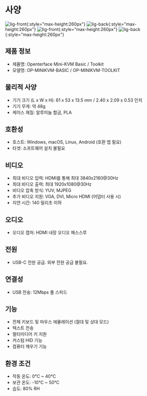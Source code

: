 # 사양

![lig-front](https://assets.openterface.com/images/product/minikvm-v1-9-front.svg#only-light){:style="max-height:260px"}
![lig-back](https://assets.openterface.com/images/product/minikvm-v1-9-back.svg#only-light){:style="max-height:260px"}
![lig-front](https://assets.openterface.com/images/product/minikvm-v1-9-front_1.svg#only-dark){:style="max-height:260px"}
![lig-back](https://assets.openterface.com/images/product/minikvm-v1-9-back_1.svg#only-dark){:style="max-height:260px"}

## 제품 정보
- 제품명: Openterface Mini-KVM Basic / Toolkit
- 모델명: OP-MINIKVM-BASIC / OP-MINIKVM-TOOLKIT

## 물리적 사양
- 기기 크기 (L x W x H): 61 x 53 x 13.5 mm / 2.40 x 2.09 x 0.53 인치
- 기기 무게: 약 48g
- 케이스 재질: 알루미늄 합금, PLA

## 호환성
- 호스트: Windows, macOS, Linux, Android (호환 앱 필요)
- 타겟: 소프트웨어 설치 불필요

## 비디오
- 최대 비디오 입력: HDMI를 통해 최대 3840x2160@30Hz
- 최대 비디오 출력: 최대 1920x1080@30Hz
- 비디오 압축 방식: YUV, MJPEG
- 추가 비디오 지원: VGA, DVI, Micro HDMI (어댑터 사용 시)
- 지연 시간: 140 밀리초 이하

## 오디오
- 오디오 캡처: HDMI 내장 오디오 패스스루

## 전원
- USB-C 전원 공급. 외부 전원 공급 불필요.

## 연결성
- USB 전송: 12Mbps 풀 스피드

## 기능
- 전체 키보드 및 마우스 에뮬레이션 (절대 및 상대 모드)
- 텍스트 전송
- 멀티미디어 키 지원
- 커스텀 HID 기능
- 컴퓨터 깨우기 기능

## 환경 조건
- 작동 온도: 0°C ~ 40°C
- 보관 온도: -10°C ~ 50°C
- 습도: 80% RH